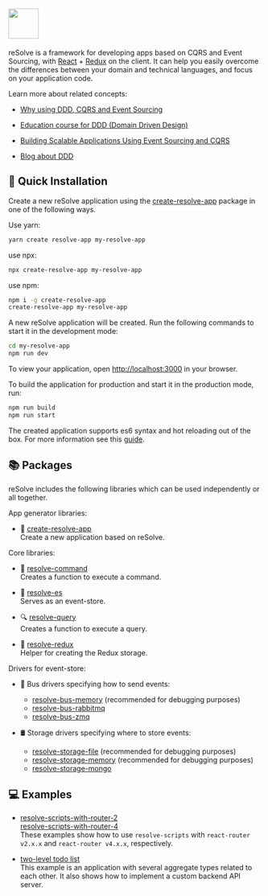 # [<img src="https://user-images.githubusercontent.com/15689049/29659048-ad0d158a-88c5-11e7-9354-dbe4bb105ad7.png" height="60">](https://github.com/reimagined/resolve/)

reSolve is a framework for developing apps based on CQRS and Event Sourcing, with [React](https://github.com/facebook/react) + [Redux](https://github.com/reactjs/redux) on the client. It can help you easily overcome the differences between your domain and technical languages, and focus on your application code.

Learn more about related concepts:

* [Why using DDD, CQRS and Event Sourcing](https://github.com/cer/event-sourcing-examples/wiki/WhyEventSourcing)

* [Education course for DDD (Domain Driven Design)](http://cqrs.nu/)

* [Building Scalable Applications Using Event Sourcing and CQRS](https://medium.com/technology-learning/event-sourcing-and-cqrs-a-look-at-kafka-e0c1b90d17d8)

* [Blog about DDD](http://danielwhittaker.me/category/ddd/)

## **:rocket: Quick Installation**
Create a new reSolve application using the [create-resolve-app](https://github.com/reimagined/resolve/tree/master/packages/create-resolve-app) package in one of the following ways.

Use yarn:
```bash
yarn create resolve-app my-resolve-app
```
use npx:
```bash
npx create-resolve-app my-resolve-app
```
use npm:
```bash
npm i -g create-resolve-app
create-resolve-app my-resolve-app
```
A new reSolve application will be created. Run the following commands to start it in the development mode:
```bash
cd my-resolve-app
npm run dev
```
To view your application, open [http://localhost:3000](http://localhost:3000/) in your browser.

To build the application for production and start it in the production mode, run:

```bash
npm run build
npm run start
```

The created application supports es6 syntax and hot reloading out of the box. For more information see this [guide](https://github.com/reimagined/resolve/tree/master/packages/create-resolve-app).

## **:books: Packages**

reSolve includes the following libraries which can be used independently or all together.

App generator libraries:
* :rocket: [create-resolve-app](https://github.com/reimagined/resolve/tree/master/packages/create-resolve-app)  
	Create a new application based on reSolve.

Core libraries:
* :loudspeaker: [resolve-command](https://github.com/reimagined/resolve/tree/master/packages/resolve-command)  
	Creates a function to execute a command.

* :post_office: [resolve-es](https://github.com/reimagined/resolve/tree/master/packages/resolve-es)  
	Serves as an event-store.

* :mag: [resolve-query](https://github.com/reimagined/resolve/tree/master/packages/resolve-query)  
	Creates a function to execute a query.

* :nut_and_bolt: [resolve-redux](https://github.com/reimagined/resolve/tree/master/packages/resolve-redux)  
	Helper for creating the Redux storage.


Drivers for event-store:
* :bus: Bus drivers specifying how to send events:
    * [resolve-bus-memory](https://github.com/reimagined/resolve/tree/master/packages/bus-drivers/resolve-bus-memory) (recommended for debugging purposes)
    * [resolve-bus-rabbitmq](https://github.com/reimagined/resolve/tree/master/packages/bus-drivers/resolve-bus-rabbitmq)
    * [resolve-bus-zmq](https://github.com/reimagined/resolve/tree/master/packages/bus-drivers/resolve-bus-zmq) 


* :oil_drum: Storage drivers specifying where to store events:
    * [resolve-storage-file](https://github.com/reimagined/resolve/tree/master/packages/storage-drivers/resolve-storage-file) (recommended for debugging purposes)
    * [resolve-storage-memory](https://github.com/reimagined/resolve/tree/master/packages/storage-drivers/resolve-storage-memory) (recommended for debugging purposes)
    * [resolve-storage-mongo](https://github.com/reimagined/resolve/tree/master/packages/storage-drivers/resolve-storage-mongo)


## **:computer: Examples**

* [resolve-scripts-with-router-2](https://github.com/reimagined/resolve/tree/master/examples/resolve-scripts-with-router-2)  
	[resolve-scripts-with-router-4](https://github.com/reimagined/resolve/tree/master/examples/resolve-scripts-with-router-4)  
	These examples show how to use `resolve-scripts` with `react-router v2.x.x`  and `react-router v4.x.x`, respectively.

* [two-level todo list](https://github.com/reimagined/resolve/tree/master/examples/todo)  
	This example is an application with several aggregate types related to each other. It also shows how to implement a custom backend API server.
